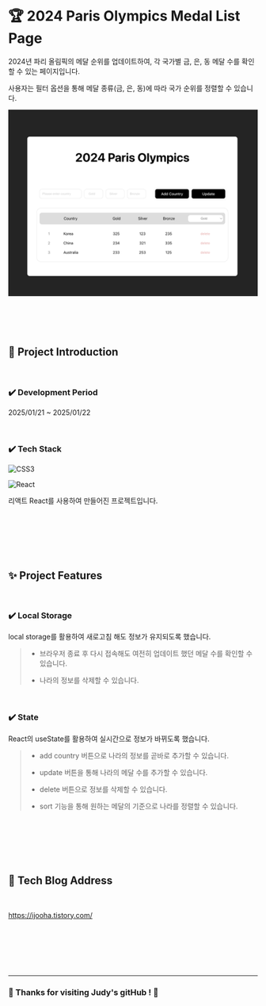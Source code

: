 <!-- ####### 헤더 -->

# :trophy: 2024 Paris Olympics Medal List Page

2024년 파리 올림픽의 메달 순위를 업데이트하여, 각 국가별 금, 은, 동 메달 수를 확인할 수 있는 페이지입니다.

사용자는 필터 옵션을 통해 메달 종류(금, 은, 동)에 따라 국가 순위를 정렬할 수 있습니다.
<br/>

<img src="./src/assets/Screenshot.png">

<br/>
<br/>
<br/>
<br/>
<br/>

<!-- ####### 프로젝트 소개 -->

<!-- 제목 -->

## :microphone: Project Introduction
<br/>

<!-- 기간 -->

### :heavy_check_mark: **Development Period**
2025/01/21 ~ 2025/01/22

<br/>
<!-- 테크 스택 -->

### :heavy_check_mark: **Tech Stack**
![CSS3](https://img.shields.io/badge/css3-%231572B6.svg?style=for-the-badge&logo=css3&logoColor=white)

![React](https://img.shields.io/badge/react-%2320232a.svg?style=for-the-badge&logo=react&logoColor=%2361DAFB)

리액트 React를 사용하여 만들어진 프로젝트입니다.

<br/>
<br/>
<br/>
<br/>
<br/>

<!-- ####### 프로젝트 특징 -->

<!-- 제목 -->

## :sparkles: Project Features
<br/>

<!-- 특징 하나 -->

### :heavy_check_mark: **Local Storage**

local storage를 활용하여 새로고침 해도 정보가 유지되도록 했습니다.

> - 브라우저 종료 후 다시 접속해도 여전히 업데이트 했던 메달 수를 확인할 수 있습니다.
>
> - 나라의 정보를 삭제할 수 있습니다.

<br/>

<!-- 특징 둘 -->

### :heavy_check_mark: **State**

React의 useState를 활용하여 실시간으로 정보가 바뀌도록 했습니다.

> - add country 버튼으로 나라의 정보를 곧바로 추가할 수 있습니다.
>
> - update 버튼을 통해 나라의 메달 수를 추가할 수 있습니다.
>
> - delete 버튼으로 정보를 삭제할 수 있습니다.
>
> - sort 기능을 통해 원하는 메달의 기준으로 나라를 정렬할 수 있습니다.

<br/>
<br/>
<br/>
<br/>
<br/>







## :paperclip: Tech Blog Address

<br/>

https://ijooha.tistory.com/

<br/>
<br/>
<br/>
<br/>
<br/>

---
### :star2: Thanks for visiting **Judy's gitHub** ! :star2:

<br/>
<br/>
<br/>
<br/>
<br/>
